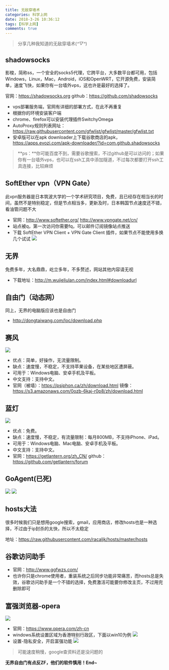 ```yaml
---
title: 无敌穿墙术
categories: 科学上网
date: 2018-3-26 10:36:12
tags: [科学上网]
comments: true
---
```


>分享几种我知道的无敌穿墙术(*^▽^*)

<!-- more -->

## shadowsocks

影梭，简称ss，一个安全的socks5代理，它跨平台，大多数平台都可用，包括Windows，Linux，Mac，Android，iOS和OpenWRT，它开源免费，安装简单，速度飞快，如果你有一台墙外vps，这也许是最好的选择了。

官网：https://shadowsocks.org
github：https://github.com/shadowsocks

- vps部署服务端，官网有详细的部署方式，在此不再重复
- 根据你的环境安装客户端
- chrome、firefox可以安装代理插件SwitchyOmega
- AutoProxy规则列表网址：https://raw.githubusercontent.com/gfwlist/gfwlist/master/gfwlist.txt
- 安卓版可以在apk downloader上下载谷歌商店的apk，https://apps.evozi.com/apk-downloader/?id=com.github.shadowsocks

>**ps：**你可能百度不到，需要谷歌搜索，不过github是可以访问的；如果你有一台墙外vps，也可以在ssh工具中添加隧道，不过每次都要打开ssh工具连接，比较麻烦

## SoftEther vpn（VPN Gate）

此vpn服务器是日本筑波大学的一个学术研究项目，免费，且已经存在相当长的时间，虽然不是特别稳定，但是节点相当多，更新及时，日本韩国节点速度还不错，看油管问题不大

- 官网：http://www.softether.org/	http://www.vpngate.net/cn/
- 站点被q，第一次访问你需要fq，可以邮件订阅镜像站点推送
- 下载 SoftEther VPN Client + VPN Gate Client 插件，如果节点不能使用多换几个试试
![](https://ws1.sinaimg.cn/large/6b162853gy1fpq1d1uow3j20lt0fkacl.jpg)

## 无界

免费多年，大名鼎鼎，屹立多年，不多赘述，网站其他内容请无视

- 下载地址：http://m.wujieliulan.com/index.html#downloadurl

## 自由门（动态网）

同上，无界的电脑版应该也是自由门

- http://dongtaiwang.com/loc/download.php

## 赛风

![](https://ws1.sinaimg.cn/large/6b162853gy1fpq1rwxp30j2046046dg6.jpg)
- 优点：简单，好操作，无流量限制。
- 缺点：速度慢，不稳定，不支持苹果设备，在某些地区遭屏蔽。
- 可用于：Windows电脑、安卓手机及平板。
- 中文支持：支持中文。
- 官网（被墙）：https://psiphon.ca/zh/download.html
镜像：https://s3.amazonaws.com/0ozb-6kaj-r0p8/zh/download.html

## 蓝灯

![](https://ws1.sinaimg.cn/large/6b162853gy1fpq1qwrt2uj20460463yr.jpg)
- 优点：免费。
- 缺点：速度慢，不稳定，有流量限制：每月800MB，不支持iPhone、iPad。
- 可用于：Windows电脑、Mac电脑、安卓手机及平板。
- 中文支持：支持中文。
- 官网：https://getlantern.org/zh_CN/
github：https://github.com/getlantern/forum

## GoAgent(已死)

![](https://ws1.sinaimg.cn/large/6b162853ly1fq7i6l3ucoj20es09qt8r.jpg)
![](https://ws1.sinaimg.cn/large/6b162853ly1fs1a13kxfcj21bu0433z1.jpg)

## hosts大法

很多时候我们只是想用google搜索，gmail，应用商店，修改hosts也是一种选择，不过由于ip封杀的太快，所以不太稳定

地址：https://raw.githubusercontent.com/racaljk/hosts/master/hosts

## 谷歌访问助手

- 官网：http://www.ggfwzs.com/
- 也许你只是chrome使用者，重装系统之后同步功能非常痛苦，而hosts总是失效，谷歌访问助手是一个不错的选择，免费激活可能要你修改主页，不过用完删除即可

## 富强浏览器-opera

![](https://ws1.sinaimg.cn/thumbnail/6b162853ly1fq7jb3ceguj20sg0sgab5.jpg)
- 官网：https://www.opera.com/zh-cn
- windows系统设置区域为香港特别行政区，下面以win10为例
![](https://ws1.sinaimg.cn/large/6b162853ly1fq7i42gljuj20m00dtgm8.jpg)
- 设置-隐私安全，开启富强功能
![](https://ws1.sinaimg.cn/large/6b162853ly1fq7hzmks1aj20so0eemyn.jpg)

>可能速度稍慢，google查资料还是没问题的

**无界自由门有点反ZF，他们的软件慎用！End~**
